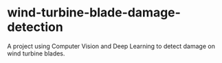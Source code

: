 # wind-turbine-blade-damage-detection
A project using Computer Vision and Deep Learning to detect damage on wind turbine blades.
